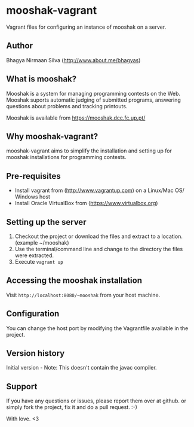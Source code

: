 mooshak-vagrant
======

Vagrant files for configuring an instance of mooshak on a server.

Author
-----
Bhagya Nirmaan Silva (http://www.about.me/bhagyas)

What is mooshak?
----
Mooshak is a system for managing programming contests on the Web. Mooshak suports automatic judging of submitted programs, answering questions about problems and tracking printouts.

Mooshak is available from https://mooshak.dcc.fc.up.pt/

Why mooshak-vagrant?
----
mooshak-vagrant aims to simplify the installation and setting up for mooshak installations for programming contests.

Pre-requisites
-------
- Install vagrant from (http://www.vagrantup.com) on a Linux/Mac OS/ Windows host
- Install Oracle VirtualBox from (https://www.virtualbox.org)
 
Setting up the server
--------
1. Checkout the project or download the files and extract to a location. (example ~/mooshak)
2. Use the terminal/command line and change to the directory the files were extracted.
3. Execute `vagrant up`

Accessing the mooshak installation
------
Visit `http://localhost:8080/~mooshak` from your host machine.

Configuration
-----
You can change the host port by modifying the Vagrantfile available in the project.

Version history
------
Initial version - Note: This doesn't contain the javac compiler.

Support
------
If you have any questions or issues, please report them over at github. or simply fork the project, fix it and do a pull request. :-)

With love.
<3
